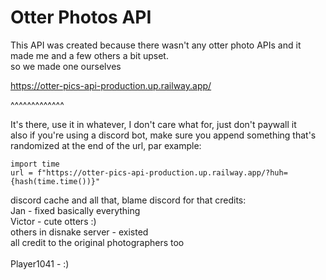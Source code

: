 # Otter Photos API

This API was created because there wasn't any otter photo APIs and it made me and a few others a bit upset.\
so we made one ourselves

https://otter-pics-api-production.up.railway.app/

^^^^^^^^^^^^^

It's there, use it in whatever, I don't care what for, just don't paywall it\
also if you're using a discord bot, make sure you append something that's randomized at the end of the url, par example:
```
import time
url = f"https://otter-pics-api-production.up.railway.app/?huh={hash(time.time())}"
```
discord cache and all that, blame discord for that
credits:\
Jan - fixed basically everything\
Victor - cute otters :)\
others in disnake server - existed\
all credit to the original photographers too\
\
Player1041 - :)